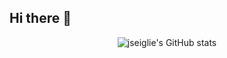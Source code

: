 ## Hi there 👋
<!-- <p align="center" width="300">
   <img align="center" width="200" src="https://avatars.githubusercontent.com/u/96433186?v=4" />
   <h3 align="center">¡Hola 👋! Javier por acá 👨🏻‍💻</h3>
<!-- </p> -->
<!-- [![jseiglie's GitHub Banner](./assets/seiglie_banner.png)](https://seiglie.es) --> 

<div align="center">
   
   ![jseiglie's GitHub stats](https://github-readme-stats.vercel.app/api?username=jseiglie&show_icons=true&locale=es&theme=dark#gh-dark-mode-only)
   
</div>
<!--
**jseiglie/jseiglie** is a ✨ _special_ ✨ repository because its `README.md` (this file) appears on your GitHub profile.

Here are some ideas to get you started:

- 🔭 I’m currently working on ...
- 🌱 I’m currently learning ...
- 👯 I’m looking to collaborate on ...
- 🤔 I’m looking for help with ...
- 💬 Ask me about ...
- 📫 How to reach me: ...
- 😄 Pronouns: ...
- ⚡ Fun fact: ...
-->
